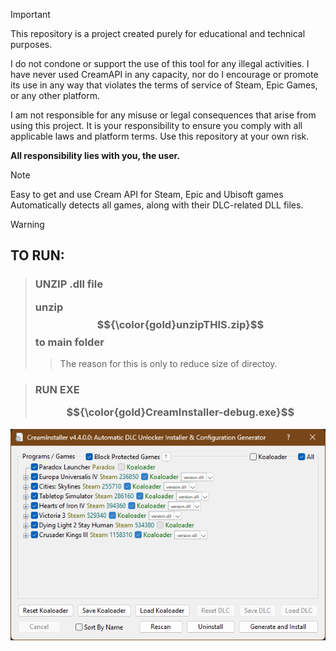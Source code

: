 > [!IMPORTANT]
> This repository is a project created purely for educational and technical purposes.<p>
>  I do not condone or support the use of this tool for any illegal activities. I have never used CreamAPI in any capacity, nor do I encourage or promote its use in any way that violates the terms of service of Steam, Epic Games, or any other platform. <p> I am not responsible for any misuse or legal consequences that arise from using this project. It is your responsibility to ensure you comply with all applicable laws and platform terms.
Use this repository at your own risk. <p> <b>All responsibility lies with you, the user.</b>

> [!NOTE]
> Easy to get and use Cream API for Steam, Epic and Ubisoft games
> <br>
> Automatically detects all games, along with their DLC-related DLL files.

> [!WARNING]
> ## TO RUN:
> 
> > ###  UNZIP .dll file   <p> unzip $${\color{gold}unzipTHIS.zip}$$ to main folder <br>
> > > The reason for this is only to reduce size of directoy.
> 
>
>
> > ###  RUN EXE <p> $${\color{gold}CreamInstaller-debug.exe}$$ 
![preview](preview.png)
